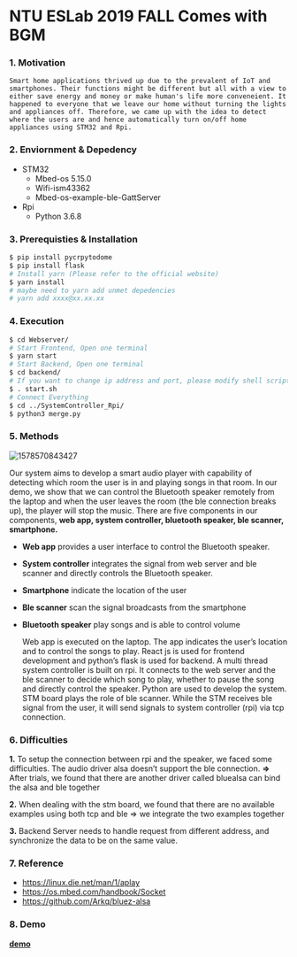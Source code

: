 # NTU ESLab 2019 FALL Comes with BGM

### 1. Motivation
	Smart home applications thrived up due to the prevalent of IoT and smartphones. Their functions might be different but all with a view to either save energy and money or make human's life more conveneient. It happened to everyone that we leave our home without turning the lights and appliances off. Therefore, we came up with the idea to detect where the users are and hence automatically turn on/off home appliances using STM32 and Rpi. 
### 2. Enviornment & Depedency
- STM32
	- Mbed-os 5.15.0
	- Wifi-ism43362
	- Mbed-os-example-ble-GattServer
- Rpi
	- Python 3.6.8		
### 3. Prerequisties & Installation
```bash
$ pip install pycrpytodome
$ pip install flask
# Install yarn (Please refer to the official website)
$ yarn install
# maybe need to yarn add unmet depedencies
# yarn add xxxx@xx.xx.xx
```
### 4. Execution
```bash
$ cd Webserver/
# Start Frontend, Open one terminal
$ yarn start
# Start Backend, Open one terminal
$ cd backend/
# If you want to change ip address and port, please modify shell script and also modify WebServer/src/constants/ServerInfo.js 
$ . start.sh 
# Connect Everything
$ cd ../SystemController_Rpi/
$ python3 merge.py
```
### 5. Methods

![1578570843427](C:\Users\joey\AppData\Roaming\Typora\typora-user-images\1578570843427.png)

  Our system aims to develop a smart audio player with capability of detecting which room the user is in and playing songs in that room. In our demo, we show that we can control the Bluetooth speaker remotely from the laptop and when the user leaves the room (the ble connection breaks up), the player will stop the music.
  There are five components in our components, **web app, system controller, bluetooth speaker, ble scanner, smartphone.** 

- **Web app** provides a user interface to control the Bluetooth speaker.

- **System controller** integrates the signal from web server and ble scanner and directly controls the Bluetooth speaker.

- **Smartphone** indicate the location of the user

- **Ble scanner** scan the signal broadcasts from the smartphone

- **Bluetooth speaker** play songs and is able to control volume

  Web app is executed on the laptop. The app indicates the user’s location and to control the songs to play. React js is used for frontend development and python’s flask is used for backend. 
  A multi thread system controller is built on rpi. It connects to the web server and the ble scanner to decide which song to play, whether to pause the song and directly control the speaker. Python are used to develop the system. 
  STM board plays the role of ble scanner. While the STM receives ble signal from the user, it will send signals to system controller (rpi) via tcp connection.

### 6. Difficulties

**1.** To setup the connection between rpi and the speaker, we faced some difficulties. The audio driver alsa doesn’t support the ble connection.  **=>** After trials, we found that there are another driver called bluealsa can bind the alsa and ble together

**2.** When dealing with the stm board, we found that there are no available examples using both tcp and ble => we integrate the two examples together

**3.** Backend Server needs to handle request from different address, and synchronize the data to be on the same value.

### 7. Reference
- https://linux.die.net/man/1/aplay
- https://os.mbed.com/handbook/Socket
- https://github.com/Arkq/bluez-alsa

### 8. Demo

[**demo**](https://drive.google.com/file/d/1n_gmnvahOBqZWKZ73KAVdSK3oRAXymrh/view?usp=sharing)

